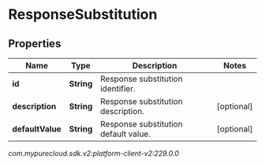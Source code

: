 # ResponseSubstitution


## Properties

| Name | Type | Description | Notes |
| ------------ | ------------- | ------------- | ------------- |
| **id** | **String** | Response substitution identifier. |  |
| **description** | **String** | Response substitution description. |  [optional] |
| **defaultValue** | **String** | Response substitution default value. |  [optional] |




_com.mypurecloud.sdk.v2:platform-client-v2:229.0.0_
